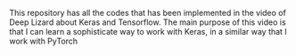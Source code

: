 This repository has all the codes that has been implemented in the video of Deep Lizard about Keras and Tensorflow. The main purpose of this video is that I can learn a sophisticate way to work with Keras, in a similar way that I work with PyTorch

